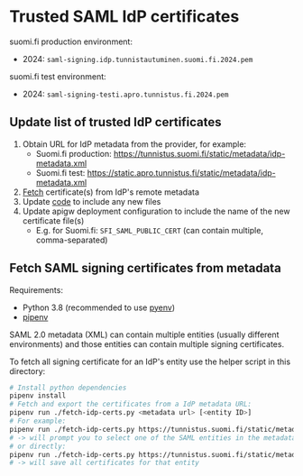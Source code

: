 # Trusted SAML IdP certificates

suomi.fi production environment:

- 2024: `saml-signing.idp.tunnistautuminen.suomi.fi.2024.pem`

suomi.fi test environment:

- 2024: `saml-signing-testi.apro.tunnistus.fi.2024.pem`


## Update list of trusted IdP certificates

1. Obtain URL for IdP metadata from the provider, for example:
    - Suomi.fi production: <https://tunnistus.suomi.fi/static/metadata/idp-metadata.xml>
    - Suomi.fi test: <https://static.apro.tunnistus.fi/static/metadata/idp-metadata.xml>
1. [Fetch](#fetch-saml-signing-certificates-from-metadata) certificate(s) from IdP's remote metadata
1. Update [code](https://github.com/espoon-voltti/evaka/blob/master/apigw/src/shared/certificates.ts) to include any new files
1. Update apigw deployment configuration to include the name of the new certificate file(s)
   - E.g. for Suomi.fi: `SFI_SAML_PUBLIC_CERT` (can contain multiple, comma-separated)

## Fetch SAML signing certificates from metadata

Requirements:

- Python 3.8 (recommended to use [pyenv](https://github.com/pyenv/pyenv))
- [pipenv](https://pipenv.pypa.io/en/latest/install/)

SAML 2.0 metadata (XML) can contain multiple entities (usually different environments) and those entities can contain
multiple signing certificates.

To fetch all signing certificate for an IdP's entity use the helper script in this directory:

```sh
# Install python dependencies
pipenv install
# Fetch and export the certificates from a IdP metadata URL:
pipenv run ./fetch-idp-certs.py <metadata url> [<entity ID>]
# For example:
pipenv run ./fetch-idp-certs.py https://tunnistus.suomi.fi/static/metadata/idp-metadata.xml
# -> will prompt you to select one of the SAML entities in the metadata and save all certificates for that entity
# or directly:
pipenv run ./fetch-idp-certs.py https://tunnistus.suomi.fi/static/metadata/idp-metadata.xml https://tunnistautuminen.suomi.fi/idp1
# -> will save all certificates for that entity
```

